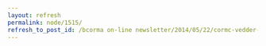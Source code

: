 ```yaml
---
layout: refresh
permalink: node/1515/
refresh_to_post_id: /bcorma on-line newsletter/2014/05/22/cormc-vedder-mountain-trail-repair-day
---
```

